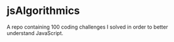 # jsAlgorithmics
A repo containing 100 coding challenges I solved in order to better understand JavaScript.

